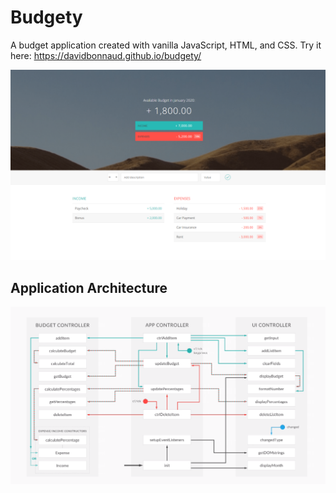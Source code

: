 # Budgety
A budget application created with vanilla JavaScript, HTML, and CSS. Try it here: https://davidbonnaud.github.io/budgety/
 
<img src="budgety.png">     

## Application Architecture

<img src="budgety-architecture.png">   

